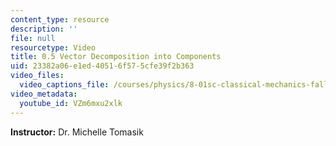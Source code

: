 ```yaml
---
content_type: resource
description: ''
file: null
resourcetype: Video
title: 0.5 Vector Decomposition into Components
uid: 23382a06-e1ed-4051-6f57-5cfe39f2b363
video_files:
  video_captions_file: /courses/physics/8-01sc-classical-mechanics-fall-2016/review-vectors/0.5-vector-decomposition-into-components/0.5-vector-decomposition-into-components/VZm6mxu2xlk.vtt
video_metadata:
  youtube_id: VZm6mxu2xlk
---
```


**Instructor:** Dr. Michelle Tomasik